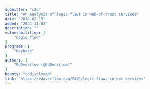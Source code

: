 ```yaml
---
submitter: "c2a"
title: "An analysis of logic flaws in web-of-trust services"
date: "2018-02-13"
added: "2024-11-03"
description: ""
vulnerabilities: [
    "Logic flaw"
]
programs: [
    "Keybase"
]
authors: [
    "EdOverflow (@EdOverflow)"
]
bounty: "undisclosed"
link: "https://edoverflow.com/2018/logic-flaws-in-wot-services"
---
```




